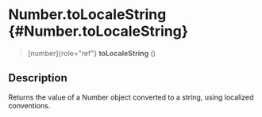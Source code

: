 Number.toLocaleString {#Number.toLocaleString}
=====================

> [number]{role="ref"} **toLocaleString** ()

Description
-----------

Returns the value of a Number object converted to a string, using
localized conventions.
